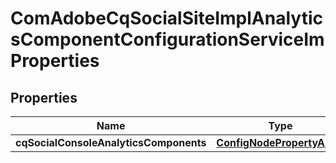 

# ComAdobeCqSocialSiteImplAnalyticsComponentConfigurationServiceImProperties

## Properties

Name | Type | Description | Notes
------------ | ------------- | ------------- | -------------
**cqSocialConsoleAnalyticsComponents** | [**ConfigNodePropertyArray**](ConfigNodePropertyArray.md) |  |  [optional]



